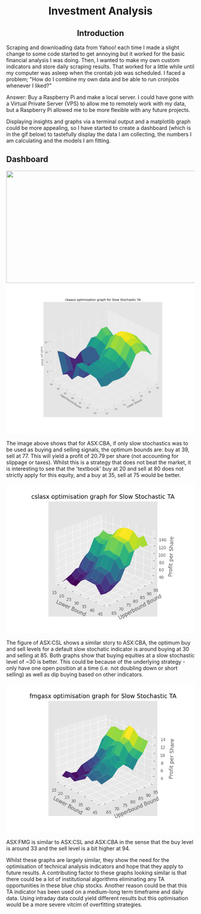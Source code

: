 
<h1 align="center">Investment Analysis</h1>

<h2 align = 'center'>
  Introduction
</h2>
<p>
  Scraping and downloading data from Yahoo! each time I made a slight change to some code started to get annoying but it worked for the basic financial analysis I was doing. Then, I wanted to make my own custom indicators and store daily scraping results. That worked for a little while until my computer was asleep when the crontab job was scheduled. I faced a problem; "How do I combine my own data and be able to run cronjobs whenever I liked?"
</p>
<p>
  Answer: Buy a Raspberry Pi and make a local server. I could have gone with a Virtual Private Server (VPS) to allow me to remotely work with my data, but a Raspberry Pi allowed me to be more flexible with any future projects. 
</p>
<p>
  Displaying insights and graphs via a terminal output and a matplotlib graph could be more appealing, so I have started to create a dashboard (which is in the gif below) to tastefully display the data I am collecting, the numbers I am calculating and the models I am fitting.
</p>
<h2>
  Dashboard
</h2>
<p align="center">
  <img src="https://github.com/Luke-Whitehill/Investment-Analysis/blob/master/src/gifs/dashboarddemo.gif" width="1242" height="300/>
</p>
<h3>
  Optimisation of Technical Indicators
</h3>
<p>
  What has not been added to the dashboard yet is optimisation graphs of select technical analysis indicators. Development on the slow stochastics optimisation function has recently begun. For visual aide, graphs have been included for a 3D dimension, two parameter optimisation. However, to tweak all the calculations for the slow stochastic indicator, around 6 variables (dimensions) need to be tested which cannot be shown. 
</p>
<p align="center">
  <img src="https://github.com/Luke-Whitehill/Investment-Analysis/blob/master/src/images/cbastochoptlarge.png" width="550" height="400"/>
</p>
<p>
  The image above shows that for ASX:CBA, if only slow stochastics was to be used as buying and selling signals, the optimum bounds are: buy at 39, sell at 77. This will yield a profit of 20.79 per share (not accounting for slippage or taxes). Whilst this is a strategy that does not beat the market, it is interesting to see that the 'textbook' buy at 20 and sell at 80 does not strictly apply for this equity, and a buy at 35, sell at 75 would be better.
</p>
<p align="center">
  <img src="https://github.com/Luke-Whitehill/Investment-Analysis/blob/master/src/images/cslstochoptlarge.png" width="550" height="400"/>
</p>
<p>
  The figure of ASX:CSL shows a similar story to ASX:CBA, the optimum buy and sell levels for a default slow stochatic indicator is around buying at 30 and selling at 85. Both graphs show that buying equities at a slow stochastic level of ~30 is better. This could be because of the underlying strategy - only have one open position at a time (i.e. not doubling down or short selling) as well as dip buying based on other indicators.
</p>
<p align="center">
  <img src="https://github.com/Luke-Whitehill/Investment-Analysis/blob/master/src/images/fmgstochoptlarge.png" width="550" height="400"/>
</p>
<p>
  ASX:FMG is similar to ASX:CSL and ASX:CBA in the sense that the buy level is around 33 and the sell level is a bit higher at 94. 
</p>
<p>
  Whilst these graphs are largely similar, they show the need for the optimisation of technical analysis indicators and hope that they apply to future results. A contributing factor to these graphs looking similar is that there could be a lot of institutional algorithms eliminating any TA opportunities in these blue chip stocks. Another reason could be that this TA indicator has been used on a medium-long term timeframe and daily data. Using intraday data could yield different results but this optimisation would be a more severe vitcim of overfitting strategies. 
</p>

